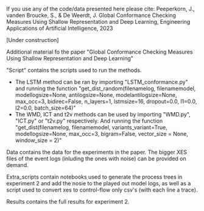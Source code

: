 
If you use any of the code/data presented here please cite:
Peeperkorn, J., vanden Broucke, S., \& De Weerdt, J. Global Conformance Checking Measures Using Shallow Representation and Deep Learning, Engineering Applications of Artificial Intelligence, 2023




[Under construction]

Additional material fo the paper "Global Conformance Checking Measures Using Shallow Representation and Deep Learning"

"Script" contains the scripts used to run the methods. 
- The LSTM method can be ran by importing "LSTM_conformance.py" and running the function "get_dist_random(filenamelog, filenamemodel, modellogsize=None, antilogsize=None, modelantilogsize=None, max_occ=3, bidirec=False, n_layers=1, lstmsize=16, dropout=0.0, l1=0.0, l2=0.0, batch_size=64)"
- The WMD, ICT and t2v methods can be used by importing "WMD.py", "ICT.py" or "t2v.py" respectively. And running the function "get_dist(filenamelog, filenamemodel, variants_variant=True, modellogsize=None, max_occ=3, bigram=False, vector_size = None, window_size = 2)"

Data contains the data for the experiments in the paper.
The bigger XES files of the event logs (inluding the ones with noise) can be provided on demand. 

Extra_scripts contain notebooks used to generate the process trees in experiment 2 and add the nosie to the played out model logs, as well as a script used to convert xes to control-flow only csv's (with each line a trace). 

Results contains the full results for experiment 2.
